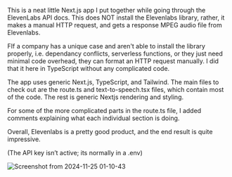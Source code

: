 This is a neat little Next.js app I put together while going through the ElevenLabs API docs. This does NOT install the Elevenlabs library, rather, it makes a manual HTTP request, and gets a response MPEG audio file from Elevenlabs.

FIf a company has a unique case and aren't able to install the library properly, i.e. dependancy conflicts, serverless functions, or they just need minimal code overhead, they can format an HTTP request manually. I did that it here in TypeScript without any complicated code. 

The app uses generic Next.js, TypeScript, and Tailwind. The main files to check out are the route.ts and text-to-speech.tsx files, which contain most of the code. The rest is generic Nextjs rendering and styling.

For some of the more complicated parts in the route.ts file, I added comments explaining what each individual section is doing.

Overall, Elevenlabs is a pretty good product, and the end result is quite impressive.

(The API key isn’t active; its normally in a .env)



![Screenshot from 2024-11-25 01-10-43](https://github.com/user-attachments/assets/551c488b-759d-4552-a901-3ab626a61d56)
